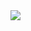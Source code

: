 
<img src="https://cdn.dribbble.com/userupload/20863680/file/original-0d723c280b10ed358c8dda962b858a04.gif">

